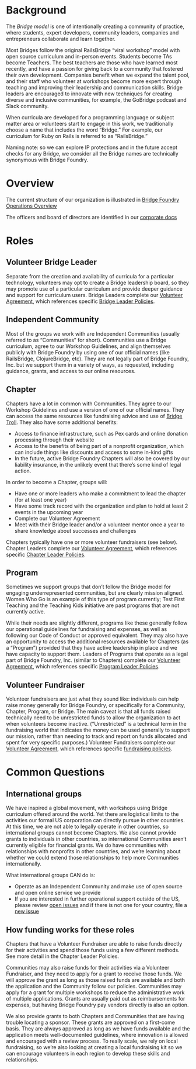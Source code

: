 # Background
The *Bridge model* is one of intentionally creating a community of practice, where students, expert developers, community leaders, companies and entrepreneurs collaborate and learn together.

Most Bridges follow the original RailsBridge “viral workshop” model with open source curriculum and in-person events. Students become TAs become Teachers. The best teachers are those who have learned most recently, and have a passion for giving back to a community that fostered their own development. Companies benefit when we expand the talent pool, and their staff who volunteer at workshops become more expert through teaching and improving their leadership and communication skills.  Bridge leaders are encouraged to innovate with new techniques for creating diverse and inclusive communities, for example, the GoBridge podcast and Slack community.

When curricula are developed for a programming language or subject matter area or volunteers start to engage in this work, we traditionally choose a name that includes the word “Bridge.” For example, our curriculum for Ruby on Rails is referred to as “RailsBridge.”  

Naming note: so we can explore IP protections and in the future accept checks for any Bridge, we consider all the Bridge names are technically synonymous with Bridge Foundry.

# Overview

The current structure of our organization is illustrated in [Bridge Foundry Operations Overview](https://docs.google.com/presentation/d/11sHrvM2X8mZZZwyAmE_gaXpevjPwbdFZsJU_42_ozFw/edit#slide=id.g3e0c2f787e_1_0)

The officers and board of directors are identified in our [corporate docs](../corporate-docs/)

# Roles
## Volunteer Bridge Leader
Separate from the creation and availability of curricula for a particular technology, volunteers may opt to create a Bridge leadership board, so they may promote use of a particular curriculum and provide deeper guidance and support for curriculum users. Bridge Leaders complete our [Volunteer Agreement](https://rebrand.ly/bridge-foundry-volunteer-agreement), which references specific [Bridge Leader Policies](https://rebrand.ly/operational-bridges-policies).

## Independent Community
Most of the groups we work with are Independent Communities (usually referred to as “Communities” for short). Communities use a Bridge curriculum, agree to our Workshop Guidelines, and align themselves publicly with Bridge Foundry by using one of our official names (like RailsBridge, ClojureBridge, etc).  They are not legally part of Bridge Foundry, Inc. but we support them in a variety of ways, as requested, including guidance, grants, and access to our online resources. 

## Chapter
Chapters have a lot in common with Communities. They agree to our Workshop Guidelines and use a version of one of our official names. They can access the same resources like fundraising advice and use of [Bridge Troll](http://bridgetroll.org). They also have some additional benefits:
* Access to finance infrastructure, such as Pex cards and online donation processing through their website
* Access to the benefits of being part of a nonprofit organization, which can include things like discounts and access to some in-kind gifts
* In the future, active Bridge Foundry Chapters will also be covered by our liability insurance, in the unlikely event that there’s some kind of legal action.

In order to become a Chapter, groups will:
* Have one or more leaders who make a commitment to lead the chapter (for at least one year)
* Have some track record with the organization and plan to hold at least 2 events in the upcoming year
* Complete our Volunteer Agreement
* Meet with their Bridge leader and/or a volunteer mentor once a year to share knowledge about successes and challenges

Chapters typically have one or more volunteer fundraisers (see below). Chapter Leaders complete our [Volunteer Agreement](https://rebrand.ly/bridge-foundry-volunteer-agreement), which references specific [Chapter Leader Policies](https://rebrand.ly/bridge-foundry-chapter-policies).

## Program

Sometimes we support groups that don’t follow the Bridge model for engaging underrepresented communities, but are clearly mission aligned. Women Who Go is an example of this type of program currently; Test First Teaching and the Teaching Kids initiative are past programs that are not currently active.  

While their needs are slightly different, programs like these generally follow our operational guidelines for fundraising and expenses, as well as following our Code of Conduct or approved equivalent. They may also have an opportunity to access the additional resources available for Chapters (as a “Program”) provided that they have active leadership in place and we have capacity to support them. Leaders of Programs that operate as a legal part of Bridge Foundry, Inc. (similar to Chapters) complete our [Volunteer Agreement](https://rebrand.ly/bridge-foundry-volunteer-agreement), which references specific [Program Leader Policies](https://rebrand.ly/bridge-foundry-program-policies).

## Volunteer Fundraiser 

Volunteer fundraisers are just what they sound like: individuals can help raise money generally for Bridge Foundry, or specifically for a Community, Chapter, Program, or Bridge. The main caveat is that all funds raised technically need to be unrestricted funds to allow the organization to act when volunteers become inactive. (“Unrestricted” is a technical term in the fundraising world that indicates the money can be used generally to support our mission, rather than needing to track and report on funds allocated and spent for very specific purposes.) Volunteer Fundraisers complete our [Volunteer Agreement](https://rebrand.ly/bridge-foundry-volunteer-agreement), which references specific [fundraising policies](https://rebrand.ly/volunteer-fundraiser-policies).

# Common Questions

## International groups
We have inspired a global movement, with workshops using Bridge curriculum offered around the world. Yet there are logistical limits to the activities our formal US corporation can directly pursue in other countries. At this time, we are not able to legally operate in other countries, so international groups cannot become Chapters. We also cannot provide grants to individuals in other countries, so international Communities aren’t currently eligible for financial grants. We do have communities with relationships with nonprofits in other countries, and we’re learning about whether we could extend those relationships to help more Communities internationally. 

What international groups CAN do is:
* Operate as an Independent Community and make use of open source and open online service we provide
* If you are interested in further operational support outside of the US, please review [open issues](https://github.com/bridgefoundry/operations/labels/international) and if there is not one for your country, file a [new issue](https://github.com/bridgefoundry/operations/issues/new)

## How funding works for these roles

Chapters that have a Volunteer Fundraiser are able to raise funds directly for their activities and spend those funds using a few different methods. See more detail in the Chapter Leader Policies.

Communities may also raise funds for their activities via a Volunteer Fundraiser, and they need to apply for a grant to receive those funds. We will approve the grant as long as those raised funds are available and both the application and the Community follow our policies. Communities may apply for a grant for multiple workshops to reduce the administrative work of multiple applications. Grants are usually paid out as reimbursements for expenses, but having Bridge Foundry pay vendors directly is also an option.

We also provide grants to both Chapters and Communities that are having trouble locating a sponsor. These grants are approved on a first-come basis. They are always approved as long as we have funds available and the application meets well-documented guidelines, where innovation is allowed and encouraged with a review process. To really scale, we rely on local fundraising, so we’re also looking at creating a local fundraising kit so we can encourage volunteers in each region to develop these skills and relationships.
